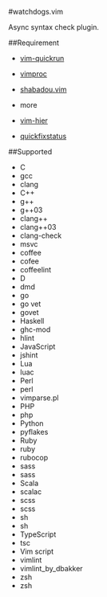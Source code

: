 #watchdogs.vim

Async syntax check plugin.


##Requirement

* [vim-quickrun](https://github.com/thinca/vim-quickrun)
* [vimproc](https://github.com/Shougo/vimproc)
* [shabadou.vim](https://github.com/osyo-manga/shabadou.vim)

* more
 * [vim-hier](https://github.com/jceb/vim-hier)
 * [quickfixstatus](https://github.com/dannyob/quickfixstatus)


##Supported
* C
 * gcc
 * clang
* C++
 * g++
 * g++03
 * clang++
 * clang++03
 * clang-check
 * msvc
* coffee
 * cofee
 * coffeelint
* D
 * dmd
* go
 * go vet
 * govet
* Haskell
 * ghc-mod
 * hlint
* JavaScript
 * jshint
* Lua
 * luac
* Perl
 * perl
 * vimparse.pl
* PHP
 * php
* Python
 * pyflakes
* Ruby
 * ruby
 * rubocop
* sass
 * sass
* Scala
 * scalac
* scss
 * scss
* sh
 * sh
* TypeScript
 * tsc
* Vim script
 * vimlint
 * vimlint_by_dbakker
* zsh
 * zsh


